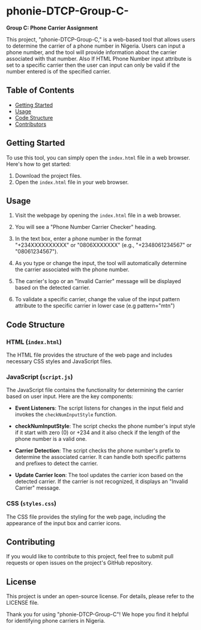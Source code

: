 # phonie-DTCP-Group-C-

**Group C: Phone Carrier Assignment**

This project, "phonie-DTCP-Group-C," is a web-based tool that allows users to determine the carrier of a phone number in Nigeria. 
Users can input a phone number, and the tool will provide information about the carrier associated with that number.
Also If HTML Phone Number input attribute is set to a specific carrier then the user can input can only be valid if the number entered is of the specified carrier.
## Table of Contents
- [Getting Started](#getting-started)
- [Usage](#usage)
- [Code Structure](#code-structure)
- [Contributors](#contributors)

## Getting Started

To use this tool, you can simply open the `index.html` file in a web browser. Here's how to get started:

1. Download the project files.
2. Open the `index.html` file in your web browser.

## Usage

1. Visit the webpage by opening the `index.html` file in a web browser.

2. You will see a "Phone Number Carrier Checker" heading.

3. In the text box, enter a phone number in the format "+234XXXXXXXXXX" or "0806XXXXXXX" (e.g., "+2348061234567" or "08061234567").

4. As you type or change the input, the tool will automatically determine the carrier associated with the phone number.

5. The carrier's logo or an "Invalid Carrier" message will be displayed based on the detected carrier.

6. To validate a specific carrier, change the value of the input pattern attribute to the specific carrier in lower case (e.g pattern="mtn")

## Code Structure

### HTML (`index.html`)

The HTML file provides the structure of the web page and includes necessary CSS styles and JavaScript files.

### JavaScript (`script.js`)

The JavaScript file contains the functionality for determining the carrier based on user input. Here are the key components:

- **Event Listeners**: The script listens for changes in the input field and invokes the `checkNumInputStyle` function.

- **checkNumInputStyle**: The script checks the phone number's input style if it start with zero (0) or +234 and it also check if the length of the phone number is a valid one.

- **Carrier Detection**: The script checks the phone number's prefix to determine the associated carrier. It can handle both specific patterns and prefixes to detect the carrier.

- **Update Carrier Icon**: The tool updates the carrier icon based on the detected carrier. If the carrier is not recognized, it displays an "Invalid Carrier" message.

### CSS (`styles.css`)

The CSS file provides the styling for the web page, including the appearance of the input box and carrier icons.

## Contributing

If you would like to contribute to this project, feel free to submit pull requests or open issues on the project's GitHub repository.

## License

This project is under an open-source license. For details, please refer to the LICENSE file.

Thank you for using "phonie-DTCP-Group-C"! We hope you find it helpful for identifying phone carriers in Nigeria.
